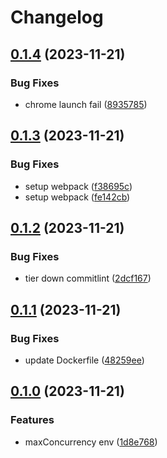 # Changelog

## [0.1.4](https://github.com/james-curtis/svg2bitmap/compare/v0.1.3...v0.1.4) (2023-11-21)


### Bug Fixes

* chrome launch fail ([8935785](https://github.com/james-curtis/svg2bitmap/commit/8935785ca88ef6b7fa61a423c304bdba52e1ab65))

## [0.1.3](https://github.com/james-curtis/svg2bitmap/compare/v0.1.2...v0.1.3) (2023-11-21)


### Bug Fixes

* setup webpack ([f38695c](https://github.com/james-curtis/svg2bitmap/commit/f38695c9e0b75c42adc36c0761ae819f4f492d9f))
* setup webpack ([fe142cb](https://github.com/james-curtis/svg2bitmap/commit/fe142cb3ffd53b980d237e6ebc4469cf53729b3f))

## [0.1.2](https://github.com/james-curtis/svg2bitmap/compare/v0.1.1...v0.1.2) (2023-11-21)


### Bug Fixes

* tier down commitlint ([2dcf167](https://github.com/james-curtis/svg2bitmap/commit/2dcf167cfacbaf545c688a46d2a7c61e01d17bc7))

## [0.1.1](https://github.com/james-curtis/svg2bitmap/compare/v0.1.0...v0.1.1) (2023-11-21)


### Bug Fixes

* update Dockerfile ([48259ee](https://github.com/james-curtis/svg2bitmap/commit/48259ee9de04d8ff7c97f06f7809b616ca266a68))

## [0.1.0](https://github.com/james-curtis/svg2bitmap/compare/v0.0.1...v0.1.0) (2023-11-21)


### Features

* maxConcurrency env ([1d8e768](https://github.com/james-curtis/svg2bitmap/commit/1d8e7680047dcfd745803f0fadaf89da1afe7891))
